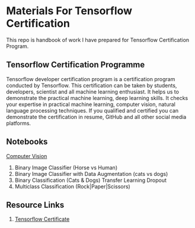 # Materials For Tensorflow Certification

This repo is handbook of work I have prepared for Tensorflow Certification Program. 

## Tensorflow Certification Programme
Tensorflow developer certification program is a certification program conducted by Tensorflow. This certification can be taken by students, developers, scientist and all machine learning enthusiast. It helps us to demonstrate the practical machine learning, deep learning skills. It checks your expertise in practical machine learning, computer vision, natural language processing techniques. If you qualified and certified you can demonstrate the certification in resume, GitHub and all other social media platforms.

## Notebooks
[Computer Vision](https://github.com/raoofnaushad/tensorflow-projects/tree/main/computer_vision)
1) Binary Image Classifier (Horse vs Human) <br>
2) Binary Image Classifier with Data Augmentation (cats vs dogs) <br>
3) Binary Classification (Cats & Dogs) Transfer Learning Dropout <br>
4) Multiclass Classification (Rock|Paper|Scissors)


## Resource Links
1) [Tensorflow Certificate](https://www.tensorflow.org/certificate)